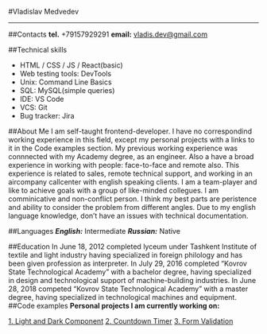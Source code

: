 #Vladislav Medvedev
***
##Contacts
**tel.** +79157929291
**email:** vladis.dev@gmail.com

##Technical skills
- HTML / CSS / JS / React(basic)
- Web testing tools: DevTools
- Unix: Command Line Basics
- SQL: MySQL(simple queries)
- IDE: VS Code
- VCS: Git
- Bug tracker: Jira

##About Me
I am self-taught frontend-developer. I have no correspondind working experience in this field, except my personal projects with a links to it in the Code examples section.
My previous working experience was connnected with my Academy degree, as an engineer. Also a have a broad experience in working with people: face-to-face and remote also. This experience is related to sales, remote technical support, and working in an aircompany callcenter with english speaking clients.
I am a team-player and like to achieve goals with a group of like-minded collegues. I am comminicative and non-conflict person. I think my best parts are peristence and ability to consider the problem from different angles. Due to my english language knowledge, don’t have an issues with technical documentation.

##Languages
***English:*** Intermediate
***Russian:*** Native

##Education
In June 18, 2012 completed lyceum under Tashkent Institute of textile and light industry having specialized in foreign philology and has been given profession as interpreter.
In July 29, 2016 completed “Kovrov State Technological Academy” with a bachelor degree, having specialized in design and technological support of machine-building industries.
In June 28, 2018 competed “Kovrov State Technological Academy” with a master degree, having specialized in technological machines and equipment.
##Code examples
**Personal projects I am currently working on:**

[1. Light and Dark Component](https://github.com/Vladgleen8/DarkLighComponent)
[2. Countdown Timer](https://github.com/Vladgleen8/Countdown-Timer)
[3. Form Validation](https://github.com/Vladgleen8/Form-Validation)